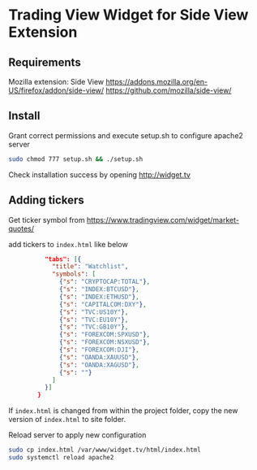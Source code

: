 # Trading View Widget for Side View Extension

## Requirements

Mozilla extension: Side View
https://addons.mozilla.org/en-US/firefox/addon/side-view/
https://github.com/mozilla/side-view/


## Install

Grant correct permissions and execute setup.sh to configure apache2 server

```sh
sudo chmod 777 setup.sh && ./setup.sh
```

Check installation success by opening http://widget.tv 

## Adding tickers

Get ticker symbol from https://www.tradingview.com/widget/market-quotes/

add tickers to `index.html` like below

```json
          "tabs": [{
            "title": "Watchlist",
            "symbols": [
              {"s": "CRYPTOCAP:TOTAL"},
              {"s": "INDEX:BTCUSD"},
              {"s": "INDEX:ETHUSD"},
              {"s": "CAPITALCOM:DXY"},
              {"s": "TVC:US10Y"},
              {"s": "TVC:EU10Y"},
              {"s": "TVC:GB10Y"},
              {"s": "FOREXCOM:SPXUSD"},
              {"s": "FOREXCOM:NSXUSD"},
              {"s": "FOREXCOM:DJI"},
              {"s": "OANDA:XAUUSD"},
              {"s": "OANDA:XAGUSD"},
              {"s": ""}
            ]
          }]
        }
```

If `index.html` is changed from within the project folder, copy the new version of `index.html` to site folder.

Reload server to apply new configuration

```sh
sudo cp index.html /var/www/widget.tv/html/index.html
sudo systemctl reload apache2
```